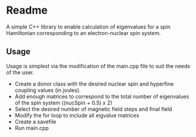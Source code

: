 # Readme

A simple C++ library to enable calculation of eigenvalues for a spin Hamiltonian corresponding to an electron-nuclear spin system.

## Usage

Usage is simplest via the modification of the main.cpp file to suit the needs of the user. 

* Create a donor class with the desired nuclear spin and hyperfine coupling values (in joules).
* Add enough matrices to correspond to the total number of eigenvalues of the spin system ((nucSpin + 0.5) x 2)
* Select the desired number of magnetic field steps and final field
* Modify the for loop to include all eigvalue matrices
* Create a savefile
* Run main.cpp

